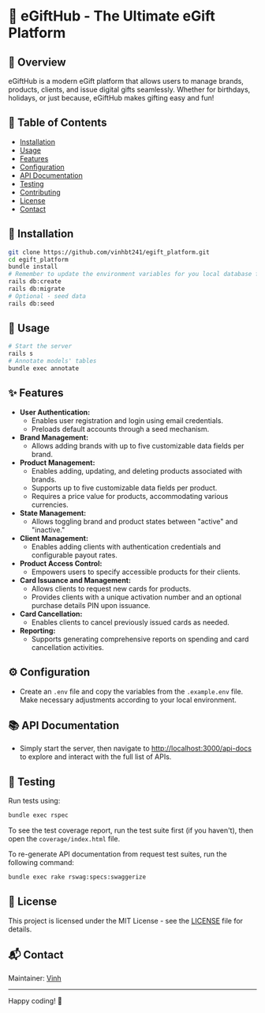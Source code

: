 # 🎁 eGiftHub - The Ultimate eGift Platform

## 🚀 Overview
eGiftHub is a modern eGift platform that allows users to manage brands, products, clients, and issue digital gifts seamlessly. Whether for birthdays, holidays, or just because, eGiftHub makes gifting easy and fun!

## 📜 Table of Contents
- [Installation](#installation)
- [Usage](#usage)
- [Features](#features)
- [Configuration](#configuration)
- [API Documentation](#api-documentation)
- [Testing](#testing)
- [Contributing](#contributing)
- [License](#license)
- [Contact](#contact)

## 🔧 Installation
```sh
git clone https://github.com/vinhbt241/egift_platform.git
cd egift_platform
bundle install
# Remember to update the environment variables for you local database first, see Configuration section for more details
rails db:create
rails db:migrate
# Optional - seed data
rails db:seed
```

## 🚀 Usage
```sh
# Start the server
rails s
# Annotate models' tables
bundle exec annotate
```

## ✨ Features
- **User Authentication:**
  - Enables user registration and login using email credentials.
  - Preloads default accounts through a seed mechanism.
- **Brand Management:**
  - Allows adding brands with up to five customizable data fields per brand.
- **Product Management:**
  - Enables adding, updating, and deleting products associated with brands.
  - Supports up to five customizable data fields per product.
  - Requires a price value for products, accommodating various currencies.
- **State Management:**
  - Allows toggling brand and product states between "active" and "inactive."
- **Client Management:**
  - Enables adding clients with authentication credentials and configurable payout rates.
- **Product Access Control:**
  - Empowers users to specify accessible products for their clients.
- **Card Issuance and Management:**
  - Allows clients to request new cards for products.
  - Provides clients with a unique activation number and an optional purchase details PIN upon issuance.
- **Card Cancellation:**
  - Enables clients to cancel previously issued cards as needed.
- **Reporting:**
  - Supports generating comprehensive reports on spending and card cancellation activities.

## ⚙️ Configuration
- Create an `.env` file and copy the variables from the `.example.env` file. Make necessary adjustments according to your local environment.

## 📚 API Documentation
- Simply start the server, then navigate to [http://localhost:3000/api-docs](http://localhost:3000/api-docs) to explore and interact with the full list of APIs.

## 🧪 Testing
Run tests using:
```sh
bundle exec rspec
```
To see the test coverage report, run the test suite first (if you haven't), then open the `coverage/index.html` file.

To re-generate API documentation from request test suites, run the following command:
```sh
bundle exec rake rswag:specs:swaggerize
```

## 📝 License
This project is licensed under the MIT License - see the [LICENSE](https://mit-license.org/) file for details.

## 📬 Contact
Maintainer: [Vinh](mailto:vinh2000bt@gmail.com)

---
Happy coding! 🚀
